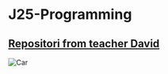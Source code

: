 # J25-Programming



## [Repositori from teacher David](https://github.com/d-prieto/J25-Programming)



![Car](https://noticias.coches.com/wp-content/uploads/2020/09/Hyundai-i30-N-2021-5.jpg)


